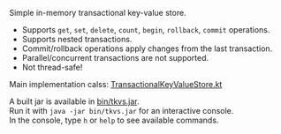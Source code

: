 Simple in-memory transactional key-value store.

* Supports `get`, `set`, `delete`, `count`, `begin`, `rollback`, `commit` operations.
* Supports nested transactions.
* Commit/rollback operations apply changes from the last transaction.
* Parallel/concurrent transactions are not supported.
* Not thread-safe!

Main implementation calss: [TransactionalKeyValueStore.kt](src/main/kotlin/TransactionalKeyValueStore.kt)

A built jar is available in [bin/tkvs.jar](../../raw/main/bin/tkvs.jar).<br>
Run it with `java -jar bin/tkvs.jar` for an interactive console.<br>
In the console, type `h` or `help` to see available commands.
